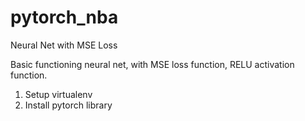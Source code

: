 # pytorch_nba
Neural Net with MSE Loss

Basic functioning neural net, with MSE loss function, RELU activation function.

1. Setup virtualenv
2. Install pytorch library

